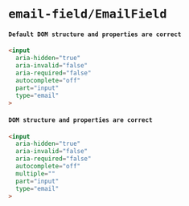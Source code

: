 # `email-field/EmailField`

#### `Default DOM structure and properties are correct`

```html
<input
  aria-hidden="true"
  aria-invalid="false"
  aria-required="false"
  autocomplete="off"
  part="input"
  type="email"
>

```

#### `DOM structure and properties are correct`

```html
<input
  aria-hidden="true"
  aria-invalid="false"
  aria-required="false"
  autocomplete="off"
  multiple=""
  part="input"
  type="email"
>

```

